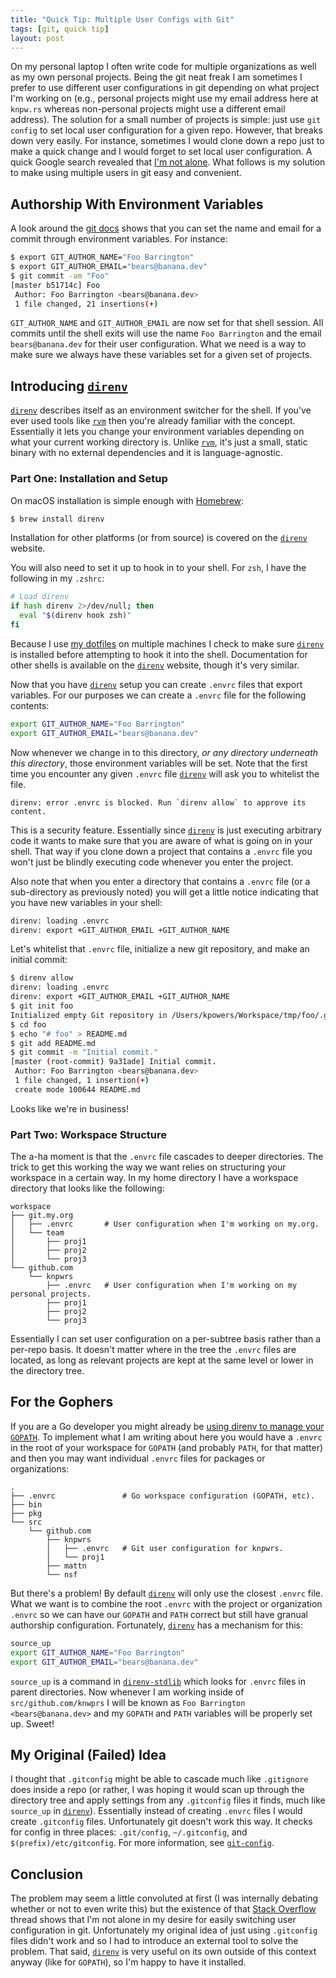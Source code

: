 ```yaml
---
title: "Quick Tip: Multiple User Configs with Git"
tags: [git, quick tip]
layout: post
---
```


On my personal laptop I often write code for multiple organizations as well as
my own personal projects. Being the git neat freak I am sometimes I prefer to
use different user configurations in git depending on what project I'm working
on (e.g., personal projects might use my email address here at `knpw.rs`
whereas non-personal projects might use a different email address).  The
solution for a small number of projects is simple: just use `git config` to set
local user configuration for a given repo. However, that breaks down very
easily. For instance, sometimes I would clone down a repo just to make a quick
change and I would forget to set local user configuration. A quick Google
search revealed that [I'm not alone][Stack Overflow]. What follows is my
solution to make using multiple users in git easy and convenient.

## Authorship With Environment Variables

A look around the [git docs] shows that you can set the name and email for a
commit through environment variables. For instance:

~~~sh
$ export GIT_AUTHOR_NAME="Foo Barrington"
$ export GIT_AUTHOR_EMAIL="bears@banana.dev"
$ git commit -am "Foo"
[master b51714c] Foo
 Author: Foo Barrington <bears@banana.dev>
 1 file changed, 21 insertions(+)
~~~

`GIT_AUTHOR_NAME` and `GIT_AUTHOR_EMAIL` are now set for that shell session.
All commits until the shell exits  will use the name `Foo Barrington` and the
email `bears@banana.dev` for their user configuration. What we need is a way to
make sure we always have these variables set for a given set of projects.

## Introducing [`direnv`]

[`direnv`] describes itself as an environment switcher for the shell. If you've
ever used tools like [`rvm`] then you're already familiar with the concept.
Essentially it lets you change your environment variables depending on what
your current working directory is. Unlike [`rvm`], it's just a small, static
binary with no external dependencies and it is language-agnostic.

### Part One: Installation and Setup

On macOS installation is simple enough with [Homebrew]:

~~~sh
$ brew install direnv
~~~

Installation for other platforms (or from source) is covered on the [`direnv`]
website.

You will also need to set it up to hook in to your shell. For `zsh`, I have the
following in my `.zshrc`:

~~~sh
# Load direnv
if hash direnv 2>/dev/null; then
  eval "$(direnv hook zsh)"
fi
~~~

Because I use [my dotfiles] on multiple machines I check to make sure
[`direnv`] is installed before attempting to hook it into the shell.
Documentation for other shells is available on the [`direnv`] website, though
it's very similar.

Now that you have [`direnv`] setup you can create `.envrc` files that export
variables. For our purposes we can create a `.envrc` file for the following
contents:

~~~sh
export GIT_AUTHOR_NAME="Foo Barrington"
export GIT_AUTHOR_EMAIL="bears@banana.dev"
~~~

Now whenever we change in to this directory, *or any directory underneath this
directory*, those environment variables will be set. Note that the first time
you encounter any given `.envrc` file [`direnv`] will ask you to whitelist the
file.

~~~
direnv: error .envrc is blocked. Run `direnv allow` to approve its content.
~~~

This is a security feature. Essentially since [`direnv`] is just executing
arbitrary code it wants to make sure that you are aware of what is going on in
your shell. That way if you clone down a project that contains a `.envrc` file
you won't just be blindly executing code whenever you enter the project.

Also note that when you enter a directory that contains a `.envrc` file (or a
sub-directory as previously noted) you will get a little notice indicating that
you have new variables in your shell:

~~~sh
direnv: loading .envrc
direnv: export +GIT_AUTHOR_EMAIL +GIT_AUTHOR_NAME
~~~

Let's whitelist that `.envrc` file, initialize a new git repository, and make
an initial commit:

~~~sh
$ direnv allow
direnv: loading .envrc
direnv: export +GIT_AUTHOR_EMAIL +GIT_AUTHOR_NAME
$ git init foo
Initialized empty Git repository in /Users/kpowers/Workspace/tmp/foo/.git/
$ cd foo
$ echo "# foo" > README.md
$ git add README.md
$ git commit -m "Initial commit."
[master (root-commit) 9a31ade] Initial commit.
 Author: Foo Barrington <bears@banana.dev>
 1 file changed, 1 insertion(+)
 create mode 100644 README.md
~~~

Looks like we're in business!

### Part Two: Workspace Structure

The a-ha moment is that the `.envrc` file cascades to deeper directories. The
trick to get this working the way we want relies on structuring your workspace
in a certain way. In my home directory I have a workspace directory that looks
like the following:

~~~
workspace
├── git.my.org
│   ├── .envrc       # User configuration when I'm working on my.org.
│   └── team
│       ├── proj1
│       ├── proj2
│       └── proj3
└── github.com
    └── knpwrs
        ├── .envrc   # User configuration when I'm working on my personal projects.
        ├── proj1
        ├── proj2
        └── proj3
~~~

Essentially I can set user configuration on a per-subtree basis rather than
a per-repo basis. It doesn't matter where in the tree the `.envrc` files are
located, as long as relevant projects are kept at the same level or lower in
the directory tree.

## For the Gophers

If you are a Go developer you might already be [using direnv to manage your
`GOPATH`][gopath]. To implement what I am writing about here you would have a
`.envrc` in the root of your workspace for `GOPATH` (and probably `PATH`, for
that matter) and then you may want individual `.envrc` files for packages or
organizations:

~~~
.
├── .envrc               # Go workspace configuration (GOPATH, etc).
├── bin
├── pkg
└── src
    └── github.com
        ├── knpwrs
        │   ├── .envrc   # Git user configuration for knpwrs.
        │   └── proj1
        ├── mattn
        └── nsf
~~~

But there's a problem! By default [`direnv`] will only use the closest `.envrc`
file. What we want is to combine the root `.envrc` with the project or
organization `.envrc` so we can have our `GOPATH` and `PATH` correct but still
have granual authorship configuration. Fortunately, [`direnv`] has a mechanism
for this:

~~~sh
source_up
export GIT_AUTHOR_NAME="Foo Barrington"
export GIT_AUTHOR_EMAIL="bears@banana.dev"
~~~

`source_up` is a command in [`direnv-stdlib`] which looks for `.envrc` files in
parent directories. Now whenever I am working inside of `src/github.com/knwprs`
I will be known as `Foo Barrington <bears@banana.dev>` and my `GOPATH` and
`PATH` variables will be properly set up. Sweet!

## My Original (Failed) Idea

I thought that `.gitconfig` might be able to cascade much like `.gitignore`
does inside a repo (or rather, I was hoping it would scan up through the
directory tree and apply settings from any `.gitconfig` files it finds, much
like `source_up` in [`direnv`]).  Essentially instead of creating `.envrc`
files I would create `.gitconfig` files. Unfortunately git doesn't work this
way. It checks for config in three places: `.git/config`, `~/.gitconfig`, and
`$(prefix)/etc/gitconfig`. For more information, see [`git-config`].

## Conclusion

The problem may seem a little convoluted at first (I was internally debating
whether or not to even write this) but the existence of that [Stack Overflow]
thread shows that I'm not alone in my desire for easily switching user
configuration in git. Unfortunately my original idea of just using `.gitconfig`
files didn't work and so I had to introduce an external tool to solve the
problem. That said, [`direnv`] is very useful on its own outside of this
context anyway (like for `GOPATH`), so I'm happy to have it installed.

[Homebrew]: http://brew.sh/ "Homebrew"
[Stack Overflow]: http://stackoverflow.com/questions/4220416/can-i-specify-multiple-users-for-myself-in-gitconfig "Stack Overflow: Can I specify multiple users for myself in .gitconfig?"
[`direnv-stdlib`]: http://direnv.net/#man/direnv-stdlib.1 "direnv-stdlib.1"
[`direnv`]: http://direnv.net/ "direnv"
[`git-config`]: https://git-scm.com/docs/git-config "git-config"
[`rvm`]: http://rmv.io/ "rvm"
[git docs]: https://git-scm.com/book/en/v2/Git-Internals-Environment-Variables#Committing "Git Internals: Environment Variables"
[gopath]: http://tammersaleh.com/posts/manage-your-gopath-with-direnv/ "Manage Your GOPATH with direnv"
[my dotfiles]: https://github.com/knpwrs/dotfiles
